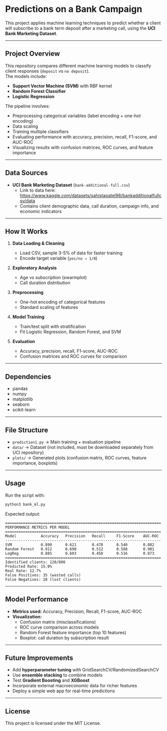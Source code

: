 # Predictions on a Bank Campaign

This project applies machine learning techniques to predict whether a client will subscribe to a bank term deposit after a marketing call, using the **UCI Bank Marketing Dataset**.  

---

## Project Overview  
This repository compares different machine learning models to classify client responses (`deposit` vs `no deposit`).  
The models include:  

- **Support Vector Machine (SVM)** with RBF kernel  
- **Random Forest Classifier**  
- **Logistic Regression**  

The pipeline involves:  
- Preprocessing categorical variables (label encoding + one-hot encoding)  
- Data scaling  
- Training multiple classifiers  
- Evaluating performance with accuracy, precision, recall, F1-score, and AUC-ROC  
- Visualizing results with confusion matrices, ROC curves, and feature importance  

---

## Data Sources  
- **UCI Bank Marketing Dataset** (`bank-additional-full.csv`)  
  - Link to data here: https://www.kaggle.com/datasets/sahistapatel96/bankadditionalfullcsv/data
  - Contains client demographic data, call duration, campaign info, and economic indicators
---

## How It Works  
1. **Data Loading & Cleaning**  
   - Load CSV, sample 3-5% of data for faster training  
   - Encode target variable (`yes/no → 1/0`)  

2. **Exploratory Analysis**  
   - Age vs subscription (swarmplot)  
   - Call duration distribution  

3. **Preprocessing**  
   - One-hot encoding of categorical features  
   - Standard scaling of features  

4. **Model Training**  
   - Train/test split with stratification  
   - Fit Logistic Regression, Random Forest, and SVM  

5. **Evaluation**  
   - Accuracy, precision, recall, F1-score, AUC-ROC  
   - Confusion matrices and ROC curves for comparison  

---

## Dependencies  
- pandas  
- numpy  
- matplotlib  
- seaborn  
- scikit-learn  

---

## File Structure  
- `prediction1.py` → Main training + evaluation pipeline  
- `data/` → Dataset (not included, must be downloaded separately from UCI repository)  
- `plots/` → Generated plots (confusion matrix, ROC curves, feature importance, boxplots)  

---

## Usage  
Run the script with:  

```bash
python3 bank_ml.py
```

Expected output:  

```
======================================================================
PERFORMANCE METRICS PER MODEL
======================================================================
Model           Accuracy   Precision   Recall     F1-Score    AUC-ROC
----------------------------------------------------------------------
SVM             0.890      0.621       0.478      0.540       0.882
Random Forest   0.912      0.690       0.512      0.588       0.901
LogReg          0.885      0.603       0.450      0.516       0.873
======================================================================
Identified clients: 120/800
Predicted Rate: 15.0%
Real Rate: 12.7%
False Positives: 35 (wasted calls)
False Negatives: 28 (lost clients)
```  

---

## Model Performance  
- **Metrics used:** Accuracy, Precision, Recall, F1-score, AUC-ROC  
- **Visualization:**  
  - Confusion matrix (misclassifications)  
  - ROC curve comparison across models  
  - Random Forest feature importance (top 10 features)  
  - Boxplot: call duration by subscription result  

---

## Future Improvements  
- Add **hyperparameter tuning** with GridSearchCV/RandomizedSearchCV  
- Use **ensemble stacking** to combine models  
- Test **Gradient Boosting** and **XGBoost**  
- Incorporate external macroeconomic data for richer features  
- Deploy a simple web app for real-time predictions  

---

## License  
This project is licensed under the MIT License.  
